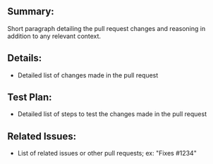 ## Summary:

Short paragraph detailing the pull request changes and reasoning in addition to any relevant context.

## Details:

- Detailed list of changes made in the pull request

## Test Plan:

- Detailed list of steps to test the changes made in the pull request

## Related Issues:

- List of related issues or other pull requests; ex: "Fixes #1234"